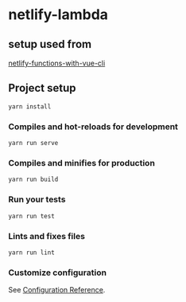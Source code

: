 # netlify-lambda

## setup used from 

[netlify-functions-with-vue-cli](https://www.bensheedy.com/blog/netlify-functions-with-vue-cli/)

## Project setup
```
yarn install
```

### Compiles and hot-reloads for development
```
yarn run serve
```

### Compiles and minifies for production
```
yarn run build
```

### Run your tests
```
yarn run test
```

### Lints and fixes files
```
yarn run lint
```

### Customize configuration
See [Configuration Reference](https://cli.vuejs.org/config/).
